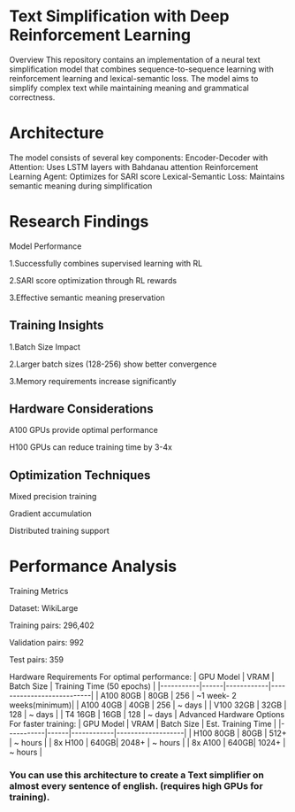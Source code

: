 

<h1>Text Simplification with Deep Reinforcement Learning</h1>
Overview
This repository contains an implementation of a neural text simplification model that combines sequence-to-sequence learning with reinforcement learning and lexical-semantic loss. The model aims to simplify complex text while maintaining meaning and grammatical correctness.

<h1>Architecture</h1>
The model consists of several key components:
Encoder-Decoder with Attention: Uses LSTM layers with Bahdanau attention
Reinforcement Learning Agent: Optimizes for SARI score
Lexical-Semantic Loss: Maintains semantic meaning during simplification

<h1>Research Findings</h1>

Model Performance

1.Successfully combines supervised learning with RL

2.SARI score optimization through RL rewards

3.Effective semantic meaning preservation

<h2>Training Insights</h2>

1.Batch Size Impact

2.Larger batch sizes (128-256) show better convergence

3.Memory requirements increase significantly

<h2>Hardware Considerations</h2>

A100 GPUs provide optimal performance

H100 GPUs can reduce training time by 3-4x

<h2>Optimization Techniques</h2>

Mixed precision training

Gradient accumulation

Distributed training support

<h1>Performance Analysis</h1>

Training Metrics

Dataset: WikiLarge

Training pairs: 296,402

Validation pairs: 992

Test pairs: 359

Hardware Requirements
For optimal performance:
| GPU Model | VRAM | Batch Size | Training Time (50 epochs) |
|-----------|------|------------|---------------------------|
| A100 80GB | 80GB | 256 | ~1 week- 2 weeks(minimum)|
| A100 40GB | 40GB | 256 | ~ days |
| V100 32GB | 32GB | 128 | ~ days |
| T4 16GB | 16GB | 128 | ~ days |
Advanced Hardware Options
For faster training:
| GPU Model | VRAM | Batch Size | Est. Training Time |
|-----------|------|------------|-------------------|
| H100 80GB | 80GB | 512+ | ~ hours |
| 8x H100 | 640GB| 2048+ | ~ hours |
| 8x A100 | 640GB| 1024+ | ~ hours |

### You can use this architecture to create a Text simplifier on almost every sentence of english. (requires high GPUs for training).

